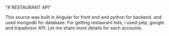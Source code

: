 "# RESTAURANT API" 

This source was built in Angular for front end and python for backend.
and used mongodb for database.
For getting restaurant lists, i used yelp,  google and tripadvisor API.
Let me share more details for each accounts. 
